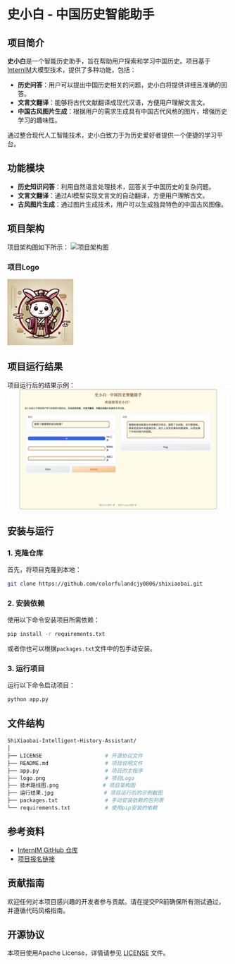 # 史小白 - 中国历史智能助手

## 项目简介

**史小白**是一个智能历史助手，旨在帮助用户探索和学习中国历史。项目基于[InternIM](https://github.com/InternLM/Tutorial)大模型技术，提供了多种功能，包括：

- **历史问答**：用户可以提出中国历史相关的问题，史小白将提供详细且准确的回答。
- **文言文翻译**：能够将古代文献翻译成现代汉语，方便用户理解文言文。
- **中国古风图片生成**：根据用户的需求生成具有中国古代风格的图片，增强历史学习的趣味性。

通过整合现代人工智能技术，史小白致力于为历史爱好者提供一个便捷的学习平台。

## 功能模块

- **历史知识问答**：利用自然语言处理技术，回答关于中国历史的复杂问题。
- **文言文翻译**：通过AI模型实现文言文的自动翻译，方便用户理解古文。
- **古风图片生成**：通过图片生成技术，用户可以生成独具特色的中国古风图像。

## 项目架构

项目架构图如下所示：
![项目架构图](./技术路线图.png)

### 项目Logo

<img src="./logo.png" alt="项目Logo" width="150"/>

## 项目运行结果

项目运行后的结果示例：
![运行结果](./运行结果.jpg)

## 安装与运行

### 1. 克隆仓库

首先，将项目克隆到本地：

```bash
git clone https://github.com/colorfulandcjy0806/shixiaobai.git
```

### 2. 安装依赖

使用以下命令安装项目所需依赖：

```bash
pip install -r requirements.txt
```

或者你也可以根据`packages.txt`文件中的包手动安装。

### 3. 运行项目

运行以下命令启动项目：

```bash
python app.py
```

## 文件结构

```bash
ShiXiaobai-Intelligent-History-Assistant/
│
├── LICENSE                    # 开源协议文件
├── README.md                  # 项目说明文件
├── app.py                     # 项目的主程序
├── logo.png                   # 项目Logo
├── 技术路线图.png              # 项目架构图
├── 运行结果.jpg                # 项目运行后的示例截图
├── packages.txt               # 手动安装依赖的包列表
└── requirements.txt           # 使用pip安装的依赖
```

## 参考资料

- [InternIM GitHub 仓库](https://github.com/InternLM/Tutorial)
- [项目报名链接](https://aicarrier.feishu.cn/wiki/DjY6whCO0inTu2kQN9Cchxgynme)

## 贡献指南

欢迎任何对本项目感兴趣的开发者参与贡献。请在提交PR前确保所有测试通过，并遵循代码风格指南。

## 开源协议

本项目使用Apache License，详情请参见 [LICENSE](./LICENSE) 文件。

